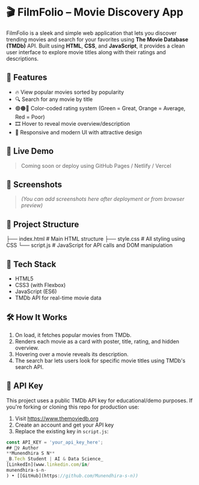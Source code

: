 # 🎬 FilmFolio – Movie Discovery App

FilmFolio is a sleek and simple web application that lets you discover trending movies and search for your favorites using **The Movie Database (TMDb)** API. Built using **HTML**, **CSS**, and **JavaScript**, it provides a clean user interface to explore movie titles along with their ratings and descriptions.

## 🌟 Features
- 🔥 View popular movies sorted by popularity
- 🔍 Search for any movie by title
- 🟢🟠🔴 Color-coded rating system (Green = Great, Orange = Average, Red = Poor)
- 🎞 Hover to reveal movie overview/description
- 🎨 Responsive and modern UI with attractive design

## 🚀 Live Demo
> Coming soon or deploy using GitHub Pages / Netlify / Vercel

## 📸 Screenshots
> _(You can add screenshots here after deployment or from browser preview)_

## 📁 Project Structure
├── index.html # Main HTML structure
├── style.css # All styling using CSS
└── script.js # JavaScript for API calls and DOM manipulation


## 🔧 Tech Stack
- HTML5
- CSS3 (with Flexbox)
- JavaScript (ES6)
- TMDb API for real-time movie data

## 🛠 How It Works
1. On load, it fetches popular movies from TMDb.
2. Renders each movie as a card with poster, title, rating, and hidden overview.
3. Hovering over a movie reveals its description.
4. The search bar lets users look for specific movie titles using TMDb's search API.

## 🔑 API Key
This project uses a public TMDb API key for educational/demo purposes. If you're forking or cloning this repo for production use:
1. Visit https://www.themoviedb.org
2. Create an account and get your API key
3. Replace the existing key in `script.js`:
```javascript
const API_KEY = 'your_api_key_here';
## 🙋‍♀️ Author
**Munendhira S N**  
_B.Tech Student | AI & Data Science_  
[LinkedIn](www.linkedin.com/in/
munendhira-s-n-
) • [[GitHub](https://github.com/Munendhira-s-n))
